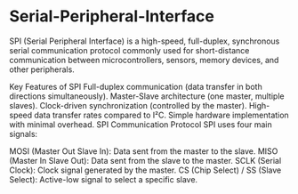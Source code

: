 # Serial-Peripheral-Interface
SPI (Serial Peripheral Interface) is a high-speed, full-duplex, synchronous serial communication protocol commonly used for short-distance communication between microcontrollers, sensors, memory devices, and other peripherals.

Key Features of SPI
Full-duplex communication (data transfer in both directions simultaneously).
Master-Slave architecture (one master, multiple slaves).
Clock-driven synchronization (controlled by the master).
High-speed data transfer rates compared to I²C.
Simple hardware implementation with minimal overhead.
SPI Communication Protocol
SPI uses four main signals:

MOSI (Master Out Slave In): Data sent from the master to the slave.
MISO (Master In Slave Out): Data sent from the slave to the master.
SCLK (Serial Clock): Clock signal generated by the master.
CS (Chip Select) / SS (Slave Select): Active-low signal to select a specific slave.
